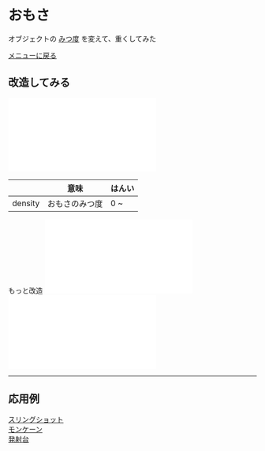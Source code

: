 # おもさ

オブジェクトの [みつ度](https://ja.wikipedia.org/wiki/%E5%AF%86%E5%BA%A6)
を変えて、重くしてみた

[メニューに戻る](index.html)


## 改造してみる

![ここから始める](density/main.js)


|| 意味 | はんい 
--- | --- | --- 
density | おもさのみつ度 | 0 ~ 

もっと改造
![設定](density/setting.js)
![かべ・ゆか](density/stage.js)

- - -

## 応用例

[スリングショット](slingshot/index.html)  
[モンケーン](wreckingBall/index.html)  
[発射台](catapult/index.html)  
